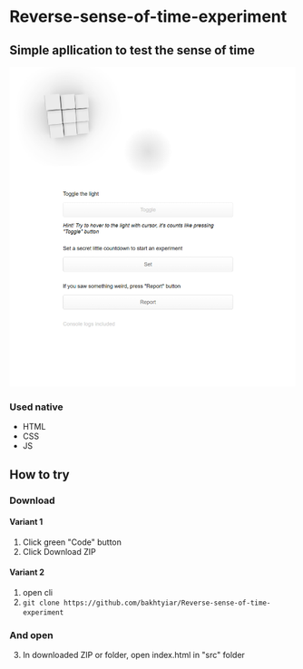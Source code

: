 # Reverse-sense-of-time-experiment
## Simple apllication to test the sense of time
![preview image](./github_preview.png)

### Used native
- HTML  
- CSS  
- JS

## How to try
### Download
#### Variant 1
1. Click green "Code" button
2. Click Download ZIP
#### Variant 2
1. open cli
2. `git clone https://github.com/bakhtyiar/Reverse-sense-of-time-experiment`
### And open
3. In downloaded ZIP or folder, open index.html in "src" folder
